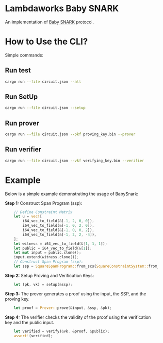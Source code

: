 # Lambdaworks Baby SNARK

An implementation of [Baby SNARK](https://github.com/initc3/babySNARK/blob/bebb2948f8094a8d3949afe6d10b89a120a005be/babysnark.pdf) protocol.
# How to Use the CLI?

Simple commands: 

## Run test

```sh
cargo run --file circuit.json --all 
```

## Run SetUp

```sh
cargo run --file circuit.json --setup
```

## Run prover

```sh
cargo run --file circuit.json --pkf proving_key.bin --prover 
```

## Run verifier

```sh
cargo run --file circuit.json --vkf verifying_key.bin --verifier
```
# Example

Below is a simple example demonstrating the usage of BabySnark:

**Step 1:** Construct Span Program (ssp):

```rust
    // Define Constraint Matrix 
    let u = vec![
        i64_vec_to_field(&[-1, 2, 0, 0]),
        i64_vec_to_field(&[-1, 0, 2, 0]),
        i64_vec_to_field(&[-1, 0, 0, 2]),
        i64_vec_to_field(&[-1, 2, 2, -4]),
    ];
    let witness = i64_vec_to_field(&[1, 1, 1]);
    let public = i64_vec_to_field(&[1]);
    let mut input = public.clone();
    input.extend(witness.clone());
    // Construct Span Program (ssp):
    let ssp = SquareSpanProgram::from_scs(SquareConstraintSystem::from_matrix(u, public.len()));
```

**Step 2:** Setup Proving and Verification Keys:
```rust
    let (pk, vk) = setup(&ssp);
```
**Step 3:** The prover generates a proof using the input, the SSP, and the proving key.
```rust
    let proof = Prover::prove(&input, &ssp, &pk);
```
**Step 4:** The verifier checks the validity of the proof using the verification key and the public input.
```rust
    let verified = verify(&vk, &proof, &public);
    assert!(verified);
```
